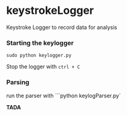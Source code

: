 # keystrokeLogger
Keystroke Logger to record data for analysis

### Starting the keylogger

```
sudo python keylogger.py
```
Stop the logger with `ctrl + C`

### Parsing
run the parser with
```python keylogParser.py`

**TADA**
